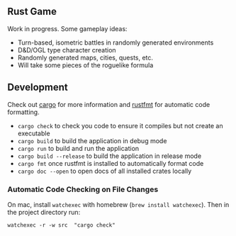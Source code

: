 ## Rust Game

Work in progress. Some gameplay ideas:

* Turn-based, isometric battles in randomly generated environments
* D&D/OGL type character creation
* Randomly generated maps, cities, quests, etc.
* Will take some pieces of the roguelike formula

## Development

Check out [cargo](https://doc.rust-lang.org/cargo/) for more information and [rustfmt](https://github.com/rust-lang-nursery/rustfmt) for automatic code formatting.

* `cargo check` to check you code to ensure it compiles but not create an executable
* `cargo build` to build the application in debug mode
* `cargo run` to build and run the application
* `cargo build --release` to build the application in release mode
* `cargo fmt` once rustfmt is installed to automatically format code
* `cargo doc --open` to open docs of all installed crates locally

### Automatic Code Checking on File Changes

On mac, install `watchexec` with homebrew (`brew install watchexec`). Then in the project directory run:

`watchexec -r -w src  "cargo check"`
